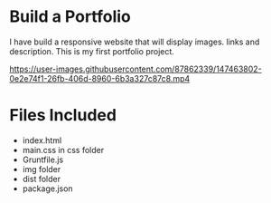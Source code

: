 # Build a Portfolio
I have build a responsive website that will display images. links and description.
This is my first portfolio project.



https://user-images.githubusercontent.com/87862339/147463802-0e2e74f1-26fb-406d-8960-6b3a327c87c8.mp4


# Files Included

* index.html
* main.css in css folder
* Gruntfile.js
* img folder
* dist folder
* package.json
